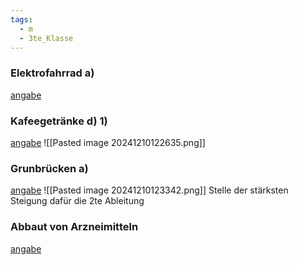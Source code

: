 ```yaml
---
tags:
  - m
  - 3te_Klasse
---
```

### Elektrofahrrad a)
[angabe](https://aufgabenpool.at/amn/teilb1/1032/B_613_Elektrofahrrad_(PT1%202024).pdf)
### Kafeegetränke d) 1)
[angabe](https://aufgabenpool.at/amn/teilb1/973/B_577%20Kaffeegetr%C3%A4nke%20(PT1_2023).pdf)
![[Pasted image 20241210122635.png]]
### Grunbrücken a)
[angabe](https://aufgabenpool.at/amn/teilb1/845/Gruenbruecken%20(PT3_2020).pdf)
![[Pasted image 20241210123342.png]]
Stelle der stärksten Steigung dafür die 2te Ableitung
### Abbaut von Arzneimitteln
[angabe](https://aufgabenpool.at/amn/teilb1/419/Abbau_v_Arzneimitteln.pdf)
